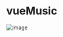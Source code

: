 # vueMusic
![image](https://github.com/xiaoyikeji/vueMusic/blob/master/src/imge/QQ%E5%9B%BE%E7%89%8720181128221739.png)
